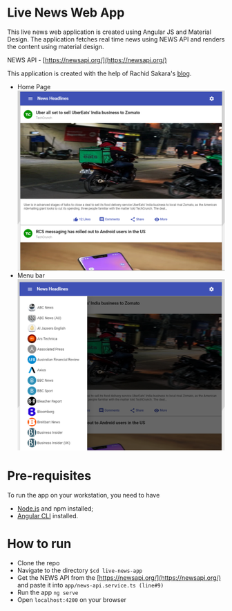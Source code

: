 # Live News Web App

This live news web application is created using Angular JS and Material Design. The application fetches real time news using NEWS API and renders the content using material design.

NEWS API - [https://newsapi.org/](https://newsapi.org/)

This application is created with the help of Rachid Sakara's [blog](https://www.smashingmagazine.com/author/rachid-sakara/).

- Home Page
![Home Page](https://github.com/dishappatel/live-news-app/raw/master/screenshots/mainpage.png)
- Menu bar
![Menu bar](https://github.com/dishappatel/live-news-app/raw/master/screenshots/menubar.png)

# Pre-requisites
To run the app on your workstation, you need to have
-   [Node.js](https://nodejs.org/en/)  and npm installed;
-   [Angular CLI](https://cli.angular.io/)  installed.


# How to run
- Clone the repo
- Navigate to the directory `$cd live-news-app`
- Get the NEWS API from the [https://newsapi.org/](https://newsapi.org/) and paste it into `app/news-api.service.ts (line#9)`
- Run the app `ng serve`
- Open `localhost:4200` on your browser